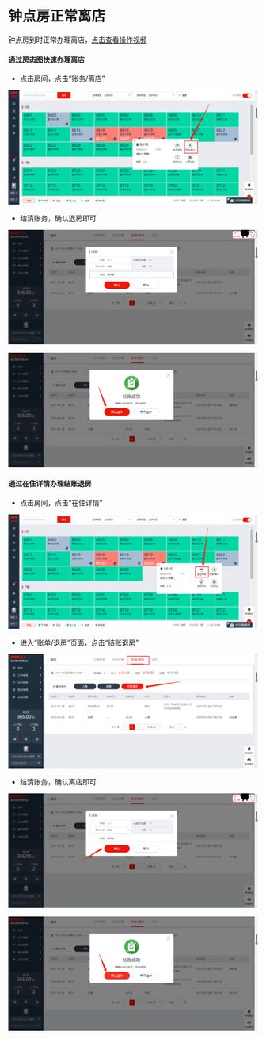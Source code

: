 # 钟点房正常离店

钟点房到时正常办理离店，[点击查看操作视频](http://crs-pms-vidio.oss-cn-beijing.aliyuncs.com/%E9%92%9F%E7%82%B9%E6%88%BF%E9%80%80%E6%88%BF.mp4)

#### 通过房态图快速办理离店

* 点击房间，点击“账务/离店”

![](../../../.gitbook/assets/image%20%28293%29.png)

* 结清账务，确认退房即可

![](../../../.gitbook/assets/image%20%28885%29.png)

![](../../../.gitbook/assets/image%20%28702%29.png)

#### 通过在住详情办理结账退房

* 点击房间，点击“在住详情”

![](../../../.gitbook/assets/image%20%28689%29.png)

* 进入“账单/退房”页面，点击“结账退房”

![](../../../.gitbook/assets/image%20%28772%29.png)

* 结清账务，确认离店即可

![](../../../.gitbook/assets/image%20%2826%29.png)

![](../../../.gitbook/assets/image%20%28695%29.png)





